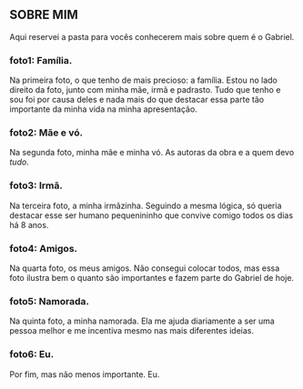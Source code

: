 ## SOBRE MIM

Aqui reservei a pasta para vocês conhecerem mais sobre quem é o Gabriel.

### foto1: Família.
Na primeira foto, o que tenho de mais precioso: a família. Estou no lado direito da foto, junto com minha mãe, irmã e padrasto. Tudo que tenho e sou foi por causa deles e nada mais do que destacar essa parte tão importante da minha vida na minha apresentação. 

### foto2: Mãe e vó.
Na segunda foto, minha mãe e minha vó. As autoras da obra e a quem devo *tudo*.

### foto3: Irmã.
Na terceira foto, a minha irmãzinha. Seguindo a mesma lógica, só queria destacar esse ser humano pequenininho que convive comigo todos os dias há 8 anos. 

### foto4: Amigos.
Na quarta foto, os meus amigos. Não consegui colocar todos, mas essa foto ilustra bem o quanto são importantes e fazem parte do Gabriel de hoje. 

### foto5: Namorada.
Na quinta foto, a minha namorada. Ela me ajuda diariamente a ser uma pessoa melhor e me incentiva mesmo nas mais diferentes ideias. 

### foto6: Eu.
Por fim, mas não menos importante. Eu. 
